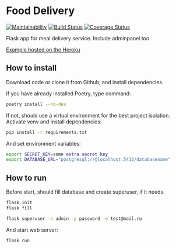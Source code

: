 # Food Delivery

[![Maintainability](https://api.codeclimate.com/v1/badges/8de202229b49d8404911/maintainability)](https://codeclimate.com/github/alpden550/food-delivery/maintainability) [![Build Status](https://travis-ci.org/alpden550/food-delivery.svg?branch=master)](https://travis-ci.org/alpden550/food-delivery) [![Coverage Status](https://coveralls.io/repos/github/alpden550/food-delivery/badge.svg?branch=master)](https://coveralls.io/github/alpden550/food-delivery?branch=master)

Flask app for meal delivery service. Include adminpanel too.

[Example hosted on the Heroku](https://stepik-food-delivery.herokuapp.com)

## How to install

Download code or clone it from Github, and install dependencies.

If you have already installed Poetry, type command:

```bash
poetry install --no-dev
```

If not, should use a virtual environment for the best project isolation. Activate venv and install dependencies:

```bash
pip install -r requirements.txt
```

And set environment variables:

```bash
export SECRET_KEY=some extra secret key
export DATABASE_URL="postgresql://@localhost:5432/databasename"
```

## How to run

Before start, should fill database and create superuser, if it needs.

```bash
flask init
flask fill
```

```bash
flask superuser -n admin -p password -e test@mail.ru
```

And start web server:

```bash
flask run
```
